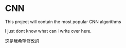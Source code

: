 # CNN
This project will contain the most popular CNN algorithms

I just dont know what can i write over here.

这是我希望修改的
